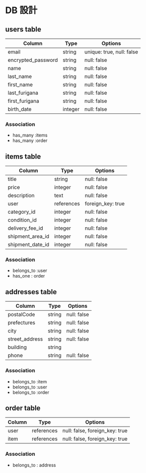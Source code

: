 # DB 設計

## users table

| Column             | Type                | Options                  |
|--------------------|---------------------|--------------------------|
| email              | string              | unique: true, null: false|
| encrypted_password | string              | null: false              |
| name               | string              | null: false              |
| last_name          | string              | null: false              |
| first_name         | string              | null: false              |
| last_furigana      | string              | null: false              |
| first_furigana     | string              | null: false              |
| birth_date         | integer              | null: false              |

### Association

- has_many  :items
- has_many  :order

## items table

| Column                         | Type       | Options              |
|--------------------------------|------------|----------------------|
| title                          | string     | null: false          |
| price                          | integer    | null: false          |
| description                    | text       | null: false          |
| user                           | references | foreign_key: true    |
| category_id                    | integer    | null: false          |
| condition_id                   | integer    | null: false          |
| delivery_fee_id                | integer    | null: false          |
| shipment_area_id               | integer    | null: false          |
| shipment_date_id               | integer    | null: false          |

### Association

- belongs_to :user
- has_one : order

## addresses table 

| Column         | Type           | Options      |
|----------------|----------------|--------------|
| postalCode     | string         | null: false  |
| prefectures    | string         | null: false  |
| city           | string         | null: false  |
| street_address | string         | null: false  |
| building       | string         |              |
| phone          | string         | null: false  |


### Association

- belongs_to :item
- belongs_to :user
- belongs_to :order

## order table

| Column               | Type       | Options                        |
|----------------------|------------|--------------------------------|
| user                 | references | null: false, foreign_key: true |
| item                 | references | null: false, foreign_key: true |


### Association

- belongs_to : address